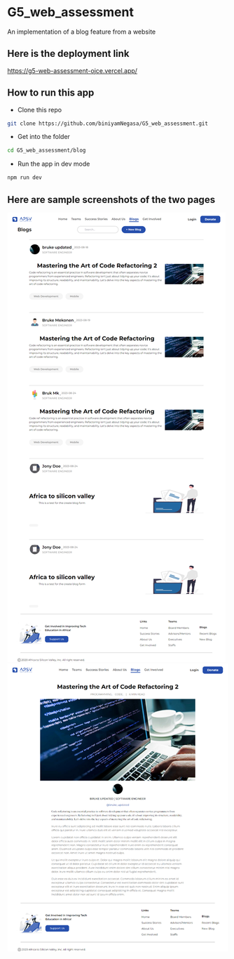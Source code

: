 # G5_web_assessment

An implementation of a blog feature from a website

## Here is the deployment link

https://g5-web-assessment-ojce.vercel.app/

## How to run this app

- Clone this repo

```bash
git clone https://github.com/biniyamNegasa/G5_web_assessment.git
```

- Get into the folder

```bash
cd G5_web_assessment/blog
```

- Run the app in dev mode

```bash
npm run dev
```

## Here are sample screenshots of the two pages

![udj](/blog/public/screencapture-localhost-3000-2024-08-27-18_14_08.png)
![l;da](/blog/public/screencapture-localhost-3000-blog-64dfe9dd50d83607285ffa10-2024-08-27-18_14_40.png)
